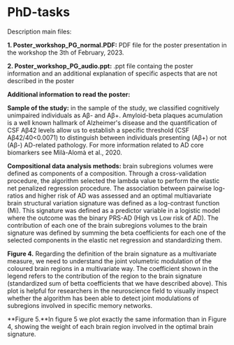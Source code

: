 # PhD-tasks

Description main files:

**1. Poster_workshop_PG_normal.PDF:** PDF file for the poster presentation in the workshop the 3th of February, 2023.

**2. Poster_workshop_PG_audio.ppt:** .ppt file containg the poster information and an additional explanation of specific aspects that are not described in the poster

**Additional information to read the poster:**

**Sample of the study:** in the sample of the study, we classified cognitively unimpaired individuals as Aβ- and Aβ+. Amyloid-beta plaques acumulation is a well known hallmark of Alzheimer's disease and the quantification of CSF Aβ42 levels allow us to establish a specific threshold (CSF Aβ42/40<0.0071) to distinguish between individuals presenting (Aβ+) or not (Aβ-) AD-related pathology. For more information related to AD core biomarkers see Milà-Alomà et al., 2020.

**Compositional data analysis methods:** brain subregions volumes were defined as components of a composition.  Through a cross-validation procedure, the algorithm selected the lambda value to perform the elastic net penalized regression procedure. The association between pairwise log-ratios and higher risk of AD was assessed and an optimal multiavariate brain structural variation signature was defined as a log-contrast function (Mi). This  signature was defined as a predictor variable in a logistic model where the outcome was the binary PRS-AD (High vs Low risk of AD). The contribution of each one of the brain subregions volumes to the brain signature was defined by summing the beta coefficients for each one of the selected components in the elastic net regression and standardizing them. 

**Figure 4.** Regarding the definition of the brain signature as a multivariate measure, we need to understand the joint volumetric modulation of the coloured brain regions in a multivariate way. The coefficient shown in the legend refers to the contribution of the region to the brain signature (standardized sum of betta coefficients that we have described above). This plot is helpful for researchers in the neuroscience field to visually inspect whether the algorithm has been able to detect joint modulations  of subregions involved in specific memory networks. 

**Figure 5.**In figure 5 we plot exactly the same information than in Figure 4, showing the weight of each brain region involved in the optimal brain signature. 


